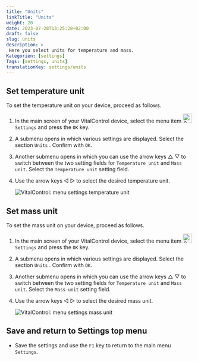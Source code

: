 ```yaml
---
title: "Units"
linkTitle: "Units"
weight: 20
date: 2023-07-28T13:25:28+02:00
draft: false
slug: units
description: >
 Here you select units for temperature and mass.
Kategorien: [settings]
Tags: [settings, units]
translationKey: settings/units
---
```

## Set temperature unit

To set the temperature unit on your device, proceed as follows.

1. In the main screen of your VitalControl device, select the menu item <img src="/icons/gear.svg" width="25" align="bottom" alt="Settings" /> `Settings` and press the `OK` key.

2. A submenu opens in which various settings are displayed. Select the section `Units` . Confirm with `OK`.

3. Another submenu opens in which you can use the arrow keys △ ▽ to switch between the two setting fields for `Temperature unit` and `Mass unit`. Select the `Temperature unit` setting field.

4. Use the arrow keys ◁ ▷ to select the desired temperature unit.

    ![VitalControl: menu settings temperature unit](../images/temperature.png "Temperature unit")

## Set mass unit

To set the mass unit on your device, proceed as follows.

1. In the main screen of your VitalControl device, select the menu item <img src="/icons/gear.svg" width="25" align="bottom" alt="Settings" /> `Settings` and press the `OK` key.

2. A submenu opens in which various settings are displayed. Select the section `Units` . Confirm with `OK`.

3. Another submenu opens in which you can use the arrow keys △ ▽ to switch between the two setting fields for `Temperature unit` and `Mass unit`. Select the `Mass unit` setting field.

4. Use the arrow keys ◁ ▷ to select the desired mass unit.

    ![VitalControl: menu settings mass unit](../images/mass.png "Mass unit")

## Save and return to Settings top menu

- Save the settings and use the `F1` key to return to the main menu `Settings`.
